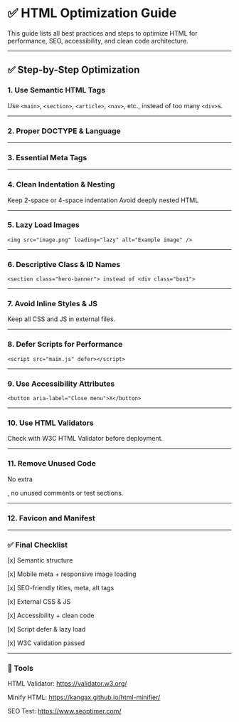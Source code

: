 # ✅ HTML Optimization Guide

This guide lists all best practices and steps to optimize HTML for performance, SEO, accessibility, and clean code architecture.

---

## ✅ Step-by-Step Optimization

### 1. Use Semantic HTML Tags
Use `<main>`, `<section>`, `<article>`, `<nav>`, etc., instead of too many `<div>`s.

---

### 2. Proper DOCTYPE & Language

<!DOCTYPE html>
<html lang="en">
<meta charset="UTF-8" />
<meta name="viewport" content="width=device-width, initial-scale=1.0" />
<meta name="description" content="Page description here" />

---

### 3. Essential Meta Tags

<meta charset="UTF-8" />
<meta name="viewport" content="width=device-width, initial-scale=1.0" />
<meta name="description" content="Page description here" />

---

### 4. Clean Indentation & Nesting

Keep 2-space or 4-space indentation
Avoid deeply nested HTML

---

### 5. Lazy Load Images

```<img src="image.png" loading="lazy" alt="Example image" />```

---

### 6. Descriptive Class & ID Names

```<section class="hero-banner"> instead of <div class="box1">```

---

### 7. Avoid Inline Styles & JS

Keep all CSS and JS in external files.

---

### 8. Defer Scripts for Performance

`<script src="main.js" defer></script>`

---

### 9. Use Accessibility Attributes

`<button aria-label="Close menu">X</button>`

---

### 10. Use HTML Validators

Check with W3C HTML Validator before deployment.

---

### 11. Remove Unused Code

No extra <div>, no unused comments or test sections.

---

### 12. Favicon and Manifest

<link rel="icon" href="favicon.ico" />
<link rel="manifest" href="site.webmanifest">

---

### ✅ Final Checklist

[x] Semantic structure

[x] Mobile meta + responsive image loading

[x] SEO-friendly titles, meta, alt tags

[x] External CSS & JS

[x] Accessibility + clean code

[x] Script defer & lazy load

[x] W3C validation passed



---

### 📘 Tools

HTML Validator: https://validator.w3.org/

Minify HTML: https://kangax.github.io/html-minifier/

SEO Test: https://www.seoptimer.com/
